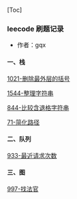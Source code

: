 [Toc]

### leecode  刷题记录 

* 作者：gqx

#### 一、栈

[1021-删除最外层的括号](https://github.com/1741493004/leecode/blob/main/数据结构/栈/1021删除最外层的括号.md)

[1544-整理字符串](https://github.com/1741493004/leecode/blob/main/数据结构/栈/1544整理字符串.md)

[844-比较含退格字符串](https://github.com/1741493004/leecode/blob/main/数据结构/栈/844比较含退格的字符串.md)

[71-简化路径](https://github.com/1741493004/leecode/blob/main/数据结构/栈/71简化路径.md)
#### 二、队列
[933-最近请求次数](https://github.com/1741493004/leecode/blob/main/数据结构/队列/933最近的请求次数.md)
#### 三、图
[997-找法官](https://github.com/1741493004/leecode/blob/main/数据结构/图/997找到小镇的法官.md)

